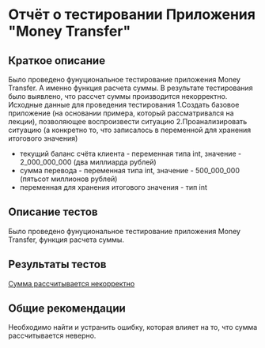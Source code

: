 # **Отчёт о тестировании Приложения "Money Transfer"**

## **Краткое описание**

Было проведено фунуциональное тестирование приложения Money Transfer.
А именно функция расчета суммы.
В результате тестирования было выявлено, что рассчет суммы производится некорректно.
Исходные данные для проведения тестирования
1.Создать базовое приложение (на основании примера, который рассматривался на лекции), позволяющее воспроизвести ситуацию
2.Проанализировать ситуацию (а конкретно то, что записалось в переменной для хранения итогового значения)

* текущий баланс счёта клиента - переменная типа int, значение - 2_000_000_000 (два миллиарда рублей)
* сумма перевода - переменная типа int, значение - 500_000_000 (пятьсот миллионов рублей)
* переменная для хранения итогового значения - тип int


## **Описание тестов**

Было проведено фунуциональное тестирование приложения Money Transfer, функция расчета суммы.

## **Результаты тестов**
[Сумма рассчитывается некорректно](https://github.com/IrinaSalovskaya/DZ-Java-2.1/issues/1)

## **Общие рекомендации**
Необходимо найти и устранить ошибку, которая влияет на то, что сумма рассчитывается неверно.